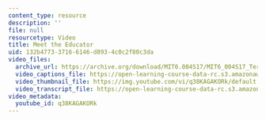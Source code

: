 ```yaml
---
content_type: resource
description: ''
file: null
resourcetype: Video
title: Meet the Educator
uid: 132b4773-3716-6146-d893-4c0c2f80c3da
video_files:
  archive_url: https://archive.org/download/MIT6.004S17/MIT6_004S17_Terman_Interview_300k.mp4
  video_captions_file: https://open-learning-course-data-rc.s3.amazonaws.com/6-004-computation-structures-spring-2017/b9de1be8d78c57fdad2970682012be0b_q38KAGAKORk.vtt
  video_thumbnail_file: https://img.youtube.com/vi/q38KAGAKORk/default.jpg
  video_transcript_file: https://open-learning-course-data-rc.s3.amazonaws.com/6-004-computation-structures-spring-2017/8469cfdb5ad9f77da1ece2dd943ff8e7_q38KAGAKORk.pdf
video_metadata:
  youtube_id: q38KAGAKORk
---
```

